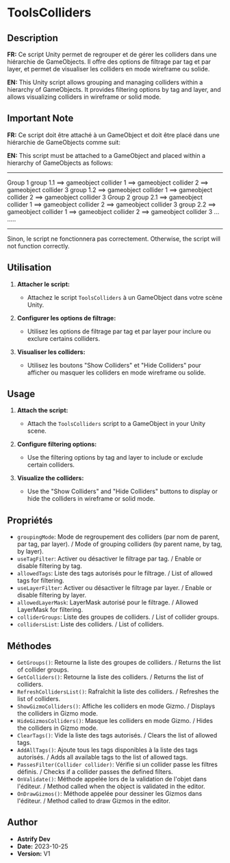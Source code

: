 # ToolsColliders

## Description

**FR:**
Ce script Unity permet de regrouper et de gérer les colliders dans une hiérarchie de GameObjects. Il offre des options de filtrage par tag et par layer, et permet de visualiser les colliders en mode wireframe ou solide.

**EN:**
This Unity script allows grouping and managing colliders within a hierarchy of GameObjects. It provides filtering options by tag and layer, and allows visualizing colliders in wireframe or solid mode.

## Important Note

**FR:**
Ce script doit être attaché à un GameObject et doit être placé dans une hiérarchie de GameObjects comme suit:

**EN:**
This script must be attached to a GameObject and placed within a hierarchy of GameObjects as follows:

----------------------------------------------------------------

Group 1 
 group 1.1 
     	==> gameobject collider 1 
     	==> gameobject collider 2 
     	==> gameobject collider 3 
     group 1.2 
     	==> gameobject collider 1 
     	==> gameobject collider 2 
     	==> gameobject collider 3 
Group 2 
     group 2.1 
     	==> gameobject collider 1 
     	==> gameobject collider 2 
     	==> gameobject collider 3 
     group 2.2 
     	==> gameobject collider 1 
     	==> gameobject collider 2 
     	==> gameobject collider 3 
    ...
.....

----------------------------------------------------------------


Sinon, le script ne fonctionnera pas correctement.
Otherwise, the script will not function correctly.

## Utilisation

1. **Attacher le script:**
   - Attachez le script `ToolsColliders` à un GameObject dans votre scène Unity.

2. **Configurer les options de filtrage:**
   - Utilisez les options de filtrage par tag et par layer pour inclure ou exclure certains colliders.

3. **Visualiser les colliders:**
   - Utilisez les boutons "Show Colliders" et "Hide Colliders" pour afficher ou masquer les colliders en mode wireframe ou solide.

## Usage

1. **Attach the script:**
   - Attach the `ToolsColliders` script to a GameObject in your Unity scene.

2. **Configure filtering options:**
   - Use the filtering options by tag and layer to include or exclude certain colliders.

3. **Visualize the colliders:**
   - Use the "Show Colliders" and "Hide Colliders" buttons to display or hide the colliders in wireframe or solid mode.

## Propriétés

- `groupingMode`: Mode de regroupement des colliders (par nom de parent, par tag, par layer). / Mode of grouping colliders (by parent name, by tag, by layer).
- `useTagFilter`: Activer ou désactiver le filtrage par tag. / Enable or disable filtering by tag.
- `allowedTags`: Liste des tags autorisés pour le filtrage. / List of allowed tags for filtering.
- `useLayerFilter`: Activer ou désactiver le filtrage par layer. / Enable or disable filtering by layer.
- `allowedLayerMask`: LayerMask autorisé pour le filtrage. / Allowed LayerMask for filtering.
- `colliderGroups`: Liste des groupes de colliders. / List of collider groups.
- `collidersList`: Liste des colliders. / List of colliders.

## Méthodes

- `GetGroups()`: Retourne la liste des groupes de colliders. / Returns the list of collider groups.
- `GetColliders()`: Retourne la liste des colliders. / Returns the list of colliders.
- `RefreshCollidersList()`: Rafraîchit la liste des colliders. / Refreshes the list of colliders.
- `ShowGizmoColliders()`: Affiche les colliders en mode Gizmo. / Displays the colliders in Gizmo mode.
- `HideGizmosColliders()`: Masque les colliders en mode Gizmo. / Hides the colliders in Gizmo mode.
- `ClearTags()`: Vide la liste des tags autorisés. / Clears the list of allowed tags.
- `AddAllTags()`: Ajoute tous les tags disponibles à la liste des tags autorisés. / Adds all available tags to the list of allowed tags.
- `PassesFilter(Collider collider)`: Vérifie si un collider passe les filtres définis. / Checks if a collider passes the defined filters.
- `OnValidate()`: Méthode appelée lors de la validation de l'objet dans l'éditeur. / Method called when the object is validated in the editor.
- `OnDrawGizmos()`: Méthode appelée pour dessiner les Gizmos dans l'éditeur. / Method called to draw Gizmos in the editor.

## Author

- **Astrify Dev**
- **Date:** 2023-10-25
- **Version:** V1

